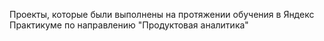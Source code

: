Проекты, которые были выполнены на протяжении обучения в Яндекс Практикуме по направлению "Продуктовая аналитика"
